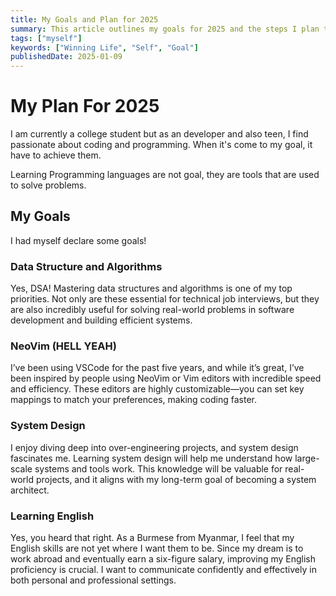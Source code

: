```yaml
---
title: My Goals and Plan for 2025
summary: This article outlines my goals for 2025 and the steps I plan to take to achieve them
tags: ["myself"]
keywords: ["Winning Life", "Self", "Goal"]
publishedDate: 2025-01-09
---
```


# My Plan For 2025

I am currently a college student but as an developer and also teen, I find passionate about coding and programming. When it's come to my goal, it have to achieve them.

Learning Programming languages are not goal, they are tools that are used to solve problems.

## My Goals

I had myself declare some goals!

### Data Structure and Algorithms

Yes, DSA! Mastering data structures and algorithms is one of my top priorities. Not only are these essential for technical job interviews, but they are also incredibly useful for solving real-world problems in software development and building efficient systems.

### NeoVim (HELL YEAH)

I’ve been using VSCode for the past five years, and while it’s great, I’ve been inspired by people using NeoVim or Vim editors with incredible speed and efficiency. These editors are highly customizable—you can set key mappings to match your preferences, making coding faster.

### System Design

I enjoy diving deep into over-engineering projects, and system design fascinates me. Learning system design will help me understand how large-scale systems and tools work. This knowledge will be valuable for real-world projects, and it aligns with my long-term goal of becoming a system architect.

### Learning English

Yes, you heard that right. As a Burmese from Myanmar, I feel that my English skills are not yet where I want them to be. Since my dream is to work abroad and eventually earn a six-figure salary, improving my English proficiency is crucial. I want to communicate confidently and effectively in both personal and professional settings.
